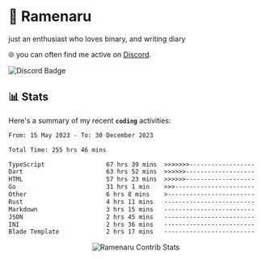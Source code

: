 # 🍜 Ramenaru
just an enthusiast who loves binary, and writing diary

🌐 you can often find me active on [Discord](https://discordapp.com/users/503291004200157185).

![Discord Badge](https://dcbadge.vercel.app/api/shield/503291004200157185)

## 📊 Stats

Here's a summary of my recent **`coding`** activities:

<!--START_SECTION:waka-->

```txt
From: 15 May 2023 - To: 30 December 2023

Total Time: 255 hrs 46 mins

TypeScript                 67 hrs 39 mins  >>>>>>>------------------   26.45 %
Dart                       63 hrs 52 mins  >>>>>>-------------------   24.97 %
HTML                       57 hrs 23 mins  >>>>>>-------------------   22.44 %
Go                         31 hrs 1 min    >>>----------------------   12.13 %
Other                      6 hrs 8 mins    >------------------------   02.40 %
Rust                       4 hrs 11 mins   -------------------------   01.64 %
Markdown                   3 hrs 15 mins   -------------------------   01.28 %
JSON                       2 hrs 45 mins   -------------------------   01.08 %
INI                        2 hrs 36 mins   -------------------------   01.02 %
Blade Template             2 hrs 17 mins   -------------------------   00.90 %
```

<!--END_SECTION:waka-->

<div style="text-align: center;">
   <img align="center" src="https://github-readme-streak-stats.herokuapp.com/?user=Ramenaru&theme=dark&card_width=520" alt="Ramenaru Contrib Stats" />
</div>



